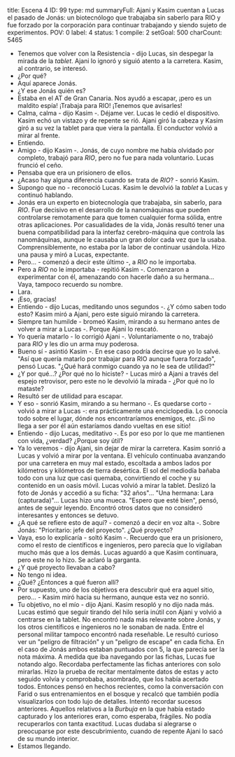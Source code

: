 title:          Escena 4
ID:             99
type:           md
summaryFull:    Ajani y Kasim cuentan a Lucas el pasado de Jonás: un biotecnólogo que trabajaba sin saberlo para RIO y fue forzado por la corporación para continuar trabajando y siendo sujeto de experimentos.
POV:            0
label:          4
status:         1
compile:        2
setGoal:        500
charCount:      5465


- Tenemos que volver con la Resistencia - dijo Lucas, sin despegar la mirada de la *tablet*.
Ajani lo ignoró y siguió atento a la carretera. Kasim, al contrario, se interesó.
- ¿Por qué?
- Aquí aparece Jonás.
- ¿Y ese Jonás quién es?
- Estaba en el AT de Gran Canaria. Nos ayudó a escapar, ¡pero es un maldito espía! ¡Trabaja para RIO! ¡Tenemos que avisarles!
- Calma, calma - dijo Kasim -. Déjame ver.
Lucas le cedió el dispositivo. Kasim echó un vistazo y de repente se rió. Ajani giró la cabeza y Kasim giró a su vez la tablet para que viera la pantalla. El conductor volvió a mirar al frente.
- Entiendo.
- Amigo - dijo Kasim -. Jonás, de cuyo nombre me había olvidado por completo, trabajó para *RIO*, pero no fue para nada voluntario.
Lucas frunció el ceño.
- Pensaba que era un prisionero de ellos.
- ¿Acaso hay alguna diferencia cuando se trata de *RIO*? - sonrió Kasim.
- Supongo que no - reconoció Lucas.
Kasim le devolvió la *tablet* a Lucas y continuó hablando.
- Jonás era un experto en biotecnología que trabajaba, sin saberlo, para *RIO*. Fue decisivo en el desarrollo de la nanomáquinas que pueden controlarse remotamente para que tomen cualquier forma sólida, entre otras aplicaciones. Por casualidades de la vida, Jonás resultó tener una buena compatibilidad para la interfaz cerebro-máquina que controla las nanomáquinas, aunque le causaba un gran dolor cada vez que la usaba. Comprensiblemente, no estaba por la labor de continuar usándola.
Hizo una pausa y miró a Lucas, expectante.
- Pero... - comenzó a decir este último -, a *RIO* no le importaba.
- Pero a *RIO* no le importaba - repitió Kasim -. Comenzaron a experimentar con él, amenazando con hacerle daño a su hermana... Vaya, tampoco recuerdo su nombre.
- Lara.
- ¡Eso, gracias!
- Entiendo - dijo Lucas, meditando unos segundos -. ¿Y cómo saben todo esto?
Kasim miró a Ajani, pero este siguió mirando la carretera.
- Siempre tan humilde - bromeó Kasim, mirando a su hermano antes de volver a mirar a Lucas -. Porque Ajani lo rescató.
- Yo quería matarlo - lo corrigió Ajani -. Voluntariamente o no, trabajó para *RIO* y les dio un arma muy poderosa.
- Bueno sí - asintió Kasim -. En ese caso podría decirse que yo lo salvé.
"Así que quería matarlo por trabajar para RIO aunque fuera forzado", pensó Lucas. "¿Qué hará conmigo cuando ya no le sea de utilidad?"
- ¿Y por qué...? ¿Por qué no lo hiciste? - Lucas miró a Ajani a través del espejo retrovisor, pero este no le devolvió la mirada - ¿Por qué no lo mataste?
- Resultó ser de utilidad para escapar.
- Y eso - sonrió Kasim, mirando a su hermano -. Es quedarse corto - volvió a mirar a Lucas -: era prácticamente una enciclopedia. Lo conocía todo sobre el lugar, dónde nos encontraríamos enemigos, etc. ¡Si no llega a ser por él aún estaríamos dando vueltas en ese sitio!
- Entiendo - dijo Lucas, meditativo -. Es por eso por lo que me mantienen con vida, ¿verdad? ¿Porque soy útil?
- Ya lo veremos - dijo Ajani, sin dejar de mirar la carretera.
Kasim sonrió a Lucas y volvió a mirar por la ventana.
El vehículo continuaba avanzando por una carretera en muy mal estado, escoltada a ambos lados por kilómetros y kilómetros de tierra desértica. El sol del mediodía bañaba todo con una luz que casi quemaba, convirtiendo el coche y su contenido en un oasis móvil.
Lucas volvió a mirar la tablet. Deslizó la foto de Jonás y accedió a su ficha: "32 años"... "Una hermana: Lara (capturada)"...
Lucas hizo una mueca. "Espero que esté bien", pensó, antes de seguir leyendo. Encontró otros datos que no consideró interesantes y entonces se detuvo.
- ¿A qué se refiere esto de aquí? - comenzó a decir en voz alta -. Sobre Jonás: "Prioritario: jefe del proyecto". ¿Qué proyecto?
- Vaya, eso lo explicaría - soltó Kasim -. Recuerdo que era un prisionero, como el resto de científicos e ingenieros, pero parecía que lo vigilaban mucho más que a los demás.
Lucas aguardó a que Kasim continuara, pero este no lo hizo. Se aclaró la garganta.
- ¿Y qué proyecto llevaban a cabo?
- No tengo ni idea.
- ¿Qué? ¿Entonces a qué fueron allí?
- Por supuesto, uno de los objetivos era descubrir qué era aquel sitio, pero... - Kasim miró hacia su hermano, aunque esta vez no sonrió.
- Tu objetivo, no el mío - dijo Ajani.
Kasim resopló y no dijo nada más.
Lucas estimó que seguir tirando del hilo sería inútil con Ajani y volvió a centrarse en la tablet. No encontró nada más relevante sobre Jonás, y los otros científicos e ingenieros no le sonaban de nada. Entre el personal militar tampoco encontró nada reseñable. Le resultó curioso ver un "peligro de filtración" y un "peligro de escape" en cada ficha. En el caso de Jonás ambos estaban puntuados con 5, la que parecía ser la nota máxima.
A medida que iba navegando por las fichas, Lucas fue notando algo. Recordaba perfectamente las fichas anteriores con solo mirarlas. Hizo la prueba de recitar mentalmente datos de estas y acto seguido volvía y comprobaba, asombrado, que los había acertado todos.
Entonces pensó en hechos recientes, como la conversación con Farid o sus entrenamientos en el bosque y recalcó que también podía visualizarlos con todo lujo de detalles.
Intentó recordar sucesos anteriores.
Aquellos relativos a la *Burbuja* en la que había estado capturado y los anteriores eran, como esperaba, frágiles. No podía recuperarlos con tanta exactitud.
Lucas dudaba si alegrarse o preocuparse por este descubrimiento, cuando de repente Ajani lo sacó de su mundo interior.
- Estamos llegando.